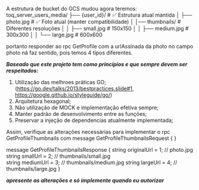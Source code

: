 A estrutura de bucket do GCS mudou agora teremos:
toq_server_users_media/
├── {user_id}/                    # ✅ Estrutura atual mantida
│   ├── photo.jpg                 # ✅ Foto atual (manter compatibilidade)
│   │── thumbnails/           # Diferentes resoluções
│   │   ├── small.jpg         # 150x150
│   │   ├── medium.jpg        # 300x300
│   │   └── large.jpg         # 600x600

portanto responder ao rpc GetProfile com a urlAssinada da photo no campo photo nã faz sentido, pois temos 4 tipos diferentes.

***Baseado que este projeto tem como princípios e que sempre devem ser respeitados:***
1) Utilização das melhroes práticas GO;(https://go.dev/talks/2013/bestpractices.slide#1, https://google.github.io/styleguide/go/)
2) Arquitetura hexagonal;
3) Não utilização de MOCK e implementação efetiva sempre;
4) Manter padrão de desenvolvimento entre as funções;
5) Preservar a injeção de dependencias atualmente implementada;

Assim, verifique as alterações necessárias para implementar o rpc GetProfileThumbnails com
message GetProfileThumbnailsRequest {
}

message GetProfileThumbnailsResponse {
    string originalUrl = 1;   // photo.jpg
    string smallUrl = 2;      // thumbnails/small.jpg  
    string mediumUrl = 3;     // thumbnails/medium.jpg
    string largeUrl = 4;      // thumbnails/large.jpg
}

***apresente as alterações e só implemente quando eu autorizar***
